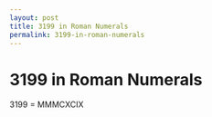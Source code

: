 ```yaml
---
layout: post
title: 3199 in Roman Numerals
permalink: 3199-in-roman-numerals
---
```


# 3199 in Roman Numerals

3199 = MMMCXCIX
